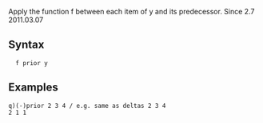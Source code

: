 Apply the function f between each item of y and its predecessor.
Since 2.7 2011.03.07

Syntax
------

      f prior y

Examples
--------

    q)(-)prior 2 3 4 / e.g. same as deltas 2 3 4
    2 1 1
